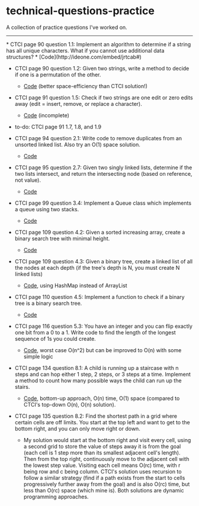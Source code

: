 # technical-questions-practice
A collection of practice questions I've worked on.
<hr>
* CTCI page 90 question 1.1:
Implement an algorithm to determine if a string has all unique characters. What if you cannot use additional data structures?
  * [Code](http://ideone.com/embed/jrtcab#)

* CTCI page 90 question 1.2: 
Given two strings, write a method to decide if one is a permutation of the other.
  * [Code](http://ideone.com/xjYP6B) (better space-efficiency than CTCI solution!)

* CTCI page 91 question 1.5:
Check if two strings are one edit or zero edits away (edit = insert, remove, or replace a character).
  * [Code](http://ideone.com/yUTcNY) (incomplete)

* to-do: CTCI page 91 1.7, 1.8, and 1.9

* CTCI page 94 question 2.1:
Write code to remove duplicates from an unsorted linked list. Also try an O(1) space solution.
  * [Code](http://ideone.com/rmQ5Rn)

* CTCI page 95 question 2.7:
Given two singly linked lists, determine if the two lists intersect, and return the intersecting node (based on reference, not value).
  * [Code](http://ideone.com/KwJqfy)

* CTCI page 99 question 3.4:
Implement a Queue class which implements a queue using two stacks.
  * [Code](http://ideone.com/p2kyu3)

* CTCI page 109 question 4.2: Given a sorted increasing array, create a binary search tree with minimal height.
  * [Code](http://ideone.com/wekUzn)

* CTCI page 109 question 4.3: Given a binary tree, create a linked list of all the nodes at each depth (if the tree's depth is N, you must create N linked lists)
  * [Code](http://ideone.com/tYH7Mj), using HashMap instead of ArrayList

* CTCI page 110 question 4.5: Implement a function to check if a binary tree is a binary search tree.
  * [Code](http://ideone.com/8oTq3U)
  
* CTCI page 116 question 5.3: You have an integer and you can flip exactly one bit from a 0 to a 1. Write code to find the length of the longest sequence of 1s you could create.
  * [Code](http://ideone.com/9Vujnx), worst case O(n^2) but can be improved to O(n) with some simple logic

* CTCI page 134 question 8.1: A child is running up a staircase with n steps and can hop either 1 step, 2 steps, or 3 steps at a time. Implement a method to count how many possible ways the child can run up the stairs.
  * [Code](http://ideone.com/TjzBnK), bottom-up approach, O(n) time, O(1) space (compared to CTCI's top-down O(n), O(n) solution).
  
* CTCI page 135 question 8.2: Find the shortest path in a grid where certain cells are off limits. You start at the top left and want to get to the bottom right, and you can only move right or down. 
  * My solution would start at the bottom right and visit every cell, using a second grid to store the value of steps away it is from the goal (each cell is 1 step more than its smallest adjacent cell's length). Then from the top right, continuously move to the adjacent cell with the lowest step value. Visiting each cell means O(rc) time, with r being row and c being column. CTCI's solution uses recursion to follow a similar strategy (find if a path exists from the start to cells progressively further away from the goal) and is also O(rc) time, but less than O(rc) space (which mine is). Both solutions are dynamic programming approaches.

